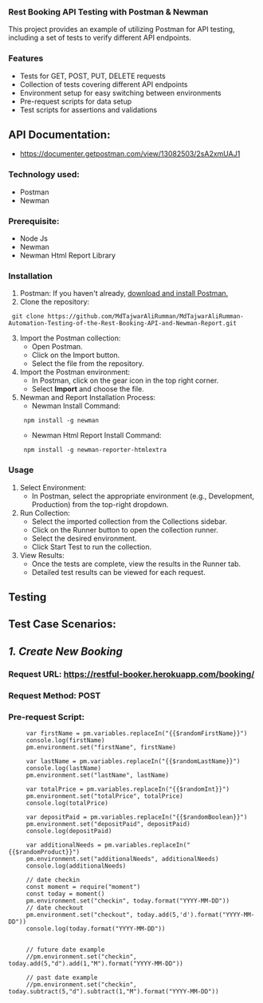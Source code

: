 ### Rest Booking API Testing with Postman & Newman
This project provides an example of utilizing Postman for API testing, including a set of tests to verify different API endpoints.

### **Features**

- Tests for GET, POST, PUT, DELETE requests
- Collection of tests covering different API endpoints
- Environment setup for easy switching between environments
- Pre-request scripts for data setup
- Test scripts for assertions and validations

## API Documentation:
- https://documenter.getpostman.com/view/13082503/2sA2xmUAJ1
  
### **Technology used:**
- Postman
- Newman

### **Prerequisite:**
- Node Js
- Newman
- Newman Html Report Library

### **Installation**

1. Postman: If you haven't already, [download and install Postman.](https://www.postman.com/downloads/)
2. Clone the repository:

 ```console 
  git clone https://github.com/MdTajwarAliRumman/MdTajwarAliRumman-Automation-Testing-of-the-Rest-Booking-API-and-Newman-Report.git
```
3. Import the Postman collection:
    - Open Postman.
    - Click on the Import button.
    - Select the file from the repository.
4. Import the Postman environment:
    - In Postman, click on the gear icon in the top right corner.
    - Select **Import** and choose the file.
5. Newman and Report Installation Process:
    - Newman Install Command:
     ```console 
      npm install -g newman
    ```
    - Newman Html Report Install Command:
     ```console 
      npm install -g newman-reporter-htmlextra
    ```
### **Usage**
1. Select Environment:
    -   In Postman, select the appropriate environment (e.g., Development, Production) from the top-right dropdown.
3. Run Collection:
    -   Select the imported collection from the Collections sidebar.
    -   Click on the Runner button to open the collection runner.
    -   Select the desired environment.
    -   Click Start Test to run the collection.
8. View Results:
    -   Once the tests are complete, view the results in the Runner tab.
    -   Detailed test results can be viewed for each request.
  
## **Testing**

## Test Case Scenarios:

## _**1. Create New Booking**_

### Request URL: https://restful-booker.herokuapp.com/booking/
### Request Method: POST
### Pre-request Script:

```console 
     var firstName = pm.variables.replaceIn("{{$randomFirstName}}")
     console.log(firstName)
     pm.environment.set("firstName", firstName)
     
     var lastName = pm.variables.replaceIn("{{$randomLastName}}")
     console.log(lastName)
     pm.environment.set("lastName", lastName)
     
     var totalPrice = pm.variables.replaceIn("{{$randomInt}}")
     pm.environment.set("totalPrice", totalPrice)
     console.log(totalPrice)
     
     var depositPaid = pm.variables.replaceIn("{{$randomBoolean}}")
     pm.environment.set("depositPaid", depositPaid)
     console.log(depositPaid)
     
     var additionalNeeds = pm.variables.replaceIn("{{$randomProduct}}")
     pm.environment.set("additionalNeeds", additionalNeeds)
     console.log(additionalNeeds)
     
     // date checkin
     const moment = require("moment")
     const today = moment()
     pm.environment.set("checkin", today.format("YYYY-MM-DD"))
     // date checkout
     pm.environment.set("checkout", today.add(5,'d').format("YYYY-MM-DD"))
     console.log(today.format("YYYY-MM-DD"))
     
     
     // future date example
     //pm.environment.set("checkin", today.add(5,"d").add(1,"M").format("YYYY-MM-DD"))
     
     // past date example
     //pm.environment.set("checkin", today.subtract(5,"d").subtract(1,"M").format("YYYY-MM-DD"))

 ```
